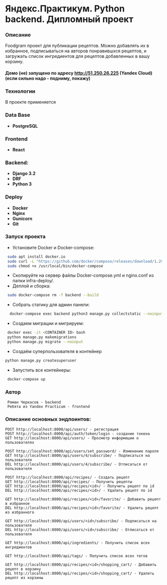 # Яндекс.Практикум. Python backend. Дипломный проект

### Описание

Foodgram проект для публикации рецептов. Можно добавлять их в избранное, подписываться на авторов понравившхся рецептов, и загружать список ингредиентов для рецептов добавленных в вашу корзину.
#### Демо (не) запущено по адресу http://51.250.26.225 (Yandex Cloud) (если сильно надо - подниму, покажу)

### Технологии

В проекте применяется 
### Data Base
- **PostgreSQL**
### Frontend
- **React**
### Backend:
- **Django 3.2**
- **DRF**
- **Python 3**
### Deploy
- **Docker**
- **Nginx**
- **Gunicorn**
- **Git**

### <a name="Запуск проекта">Запуск проекта</a>

- Установите Docker и Docker-compose:
```bash
 sudo apt install docker.io
 sudo curl -L "https://github.com/docker/compose/releases/download/1.29.2/docker-compose-$(uname -s)-$(uname -m)" -o /usr/local/bin/docker-compose
 sudo chmod +x /usr/local/bin/docker-compose
```
- Скопируйте на сервер файлы Docker-compose.yml и nginx.conf из папки infra-deploy/.
- Деплой и сборка:
```bash
 sudo docker-compose rm -f backend --build
```
- Собрать статику для админ панели:
```bash
  docker-compose exec backend python3 manage.py collectstatic --noinput
```
- Создаем миграции и мигрируем:
```bash
 docker exec -it <CONTAINER ID> bash
 python manage.py makemigrations
 python manage.py migrate --noinput
```

- Создаём суперпользователя в контейнер
```bash
python manage.py createsuperuser
```
- Запустить все контейнеры:
```python
 docker-compose up
```
### Автор
```
 Роман Черкасов - backend
 Ребята из Yandex Practicum - frontend
```

### Описание основных эндпоинтов:
```
POST http://localhost:8000/api/users/ - регистрация
POST http://localhost:8000/api/auth/token/login - создание токена
GET http://localhost:8000/api/users/ - Просмотр информации о пользователях

POST http://localhost:8000/api/users/set_password/ - Изменение пароля
GET http://localhost:8000/api/users/4/subscribe/ - Подписаться на пользователя
DEL http://localhost:8000/api/users/4/subscribe/ - Отписаться от пользователя

POST http://localhost:8000/api/recipes/ - Создать рецепт
GET http://localhost:8000/api/recipes/ - Получить рецепты
GET http://localhost:8000/api/recipes/<id>/ - Получить рецепт по id
DEL http://localhost:8000/api/recipes/<id>/ - Удалить рецепт по id

GET http://localhost:8000/api/recipes/<id>/favorite/ - Добавить рецепт в избранное
DEL http://localhost:8000/api/recipes/<id>/favorite/ - Удалить рецепт из избранного

GET http://localhost:8000/api/users/<id>/subscribe/ - Подписаться на пользователя
DEL http://localhost:8000/api/users/<id>/subscribe/ - Отписаться от пользователя

GET http://localhost:8000/api/ingredients/ - Получить список всех ингредиентов

GET http://localhost:8000/api/tags/ - Получить список всех тегов

GET http://localhost:8000/api/recipes/<id>/shopping_cart/ - Добавить рецепт в корзину
DEL http://localhost:8000/api/recipes/<id>/shopping_cart/ - Удалить рецепт из корзины
```

